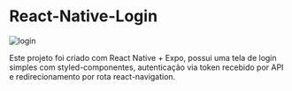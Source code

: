 # React-Native-Login

![login](https://github.com/BrunoUmbelino/React-Native-Login/tree/main/github/login.png)

Este projeto foi criado com React Native + Expo, possui uma tela de login simples com styled-componentes, autenticação via token recebido por API e redirecionamento por rota react-navigation.
